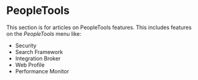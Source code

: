 # PeopleTools

This section is for articles on PeopleTools features. This includes features on the *PeopleTools* menu like:

* Security
* Search Framework
* Integration Broker
* Web Profile
* Performance Monitor